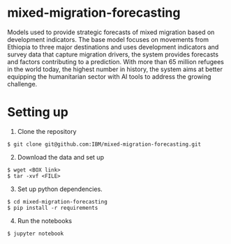 # mixed-migration-forecasting

Models used to provide strategic forecasts of mixed migration based on development indicators. The base model focuses on movements from Ethiopia to three major destinations and uses development indicators and survey data that capture migration drivers, the system provides forecasts and factors contributing to a prediction. With more than 65 million refugees in the world today, the highest number in history, the system aims at better equipping the humanitarian sector with AI tools to address the growing challenge.

# Setting up

1. Clone the repository
```
$ git clone git@github.com:IBM/mixed-migration-forecasting.git
```

2. Download the data and set up
```
$ wget <BOX link>
$ tar -xvf <FILE>
```

3. Set up python dependencies.
```
$ cd mixed-migration-forecasting
$ pip install -r requirements
```

4. Run the notebooks
```
$ jupyter notebook
```